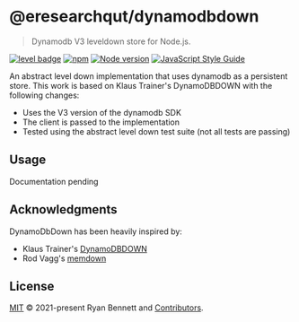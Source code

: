 # @eresearchqut/dynamodbdown

> Dynamodb V3 leveldown store for Node.js.

[![level badge](https://leveljs.org/img/badge.svg)](https://github.com/Level/awesome)
[![npm](https://img.shields.io/npm/v/@eresearchqut/dynamodbdown.svg?label=&logo=npm)](https://www.npmjs.com/package/dynamodbdown)
[![Node version](https://img.shields.io/node/v/@eresearchqut/dynamodbdown.svg)](https://www.npmjs.com/package/dynamodbdown)
[![JavaScript Style Guide](https://img.shields.io/badge/code_style-standard-brightgreen.svg)](https://standardjs.com)


An abstract level down implementation that uses dynamodb as a persistent store. This work is based on 
Klaus Trainer's DynamoDBDOWN with the following changes:

* Uses the V3 version of the dynamodb SDK 
* The client is passed to the implementation
* Tested using the abstract level down test suite (not all tests are passing)

## Usage

Documentation pending

## Acknowledgments

DynamoDbDown has been heavily inspired by:

- Klaus Trainer's [DynamoDBDOWN](https://github.com/KlausTrainer/dynamodbdown)
- Rod Vagg's [memdown](https://github.com/Level/memdown)

## License

[MIT](LICENSE.md) © 2021-present Ryan Bennett and [Contributors](CONTRIBUTORS.md).

[`abstract-leveldown`]: https://github.com/Level/abstract-leveldown

[`levelup`]: https://github.com/Level/levelup

[`leveldown`]: https://github.com/Level/leveldown

[level-badge]: https://leveljs.org/img/badge.svg

[`memdown`]: https://github.com/Level/memdown

